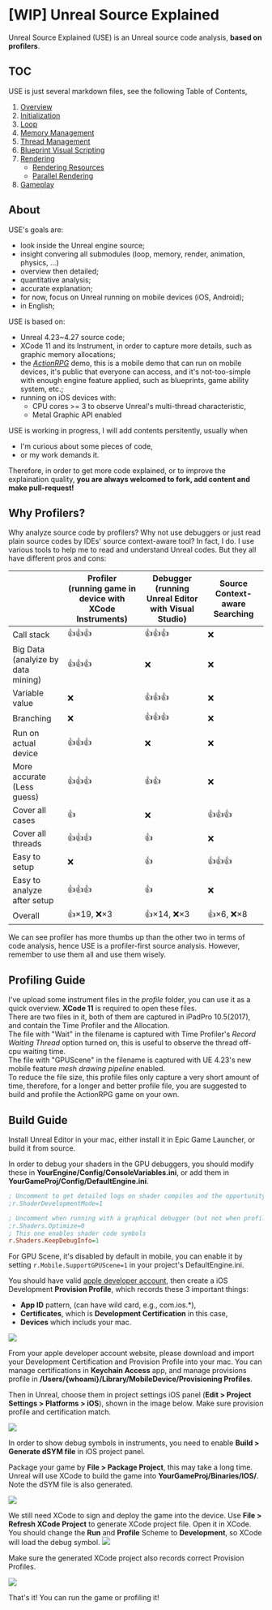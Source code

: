 # [WIP] Unreal Source Explained

Unreal Source Explained (USE) is an Unreal source code analysis, **based on profilers**.

## TOC

USE is just several markdown files, see the following Table of Contents,

1. [Overview](main/main.md)
1. [Initialization](main/initialization.md)
1. [Loop](main/loop.md)
1. [Memory Management](main/memory.md)
1. [Thread Management](main/thread.md)
1. [Blueprint Visual Scripting](main/scripting.md)
1. [Rendering](main/rendering.md)
    - [Rendering Resources](main/rendering_resource.md)
    - [Parallel Rendering](main/rendering_parallel.md)
1. [Gameplay](main/gameplay.md)



## About

USE's goals are:
- look inside the Unreal engine source;
- insight convering all submodules (loop, memory, render, animation, physics, ...)
- overview then detailed;
- quantitative analysis;
- accurate explanation;
- for now, focus on Unreal running on mobile devices (iOS, Android);
- in English;

USE is based on:
- Unreal 4.23~4.27 source code;
- XCode 11 and its Instrument, in order to capture more details, such as graphic memory allocations;
- the [*ActionRPG*](https://www.unrealengine.com/marketplace/en-US/slug/action-rpg) demo, this is a mobile demo that can run on mobile devices, it's public that everyone can access, and it's not-too-simple with enough engine feature applied, such as blueprints, game ability system, etc.;
- running on iOS devices with:
    - CPU cores >= 3 to observe Unreal's multi-thread characteristic,
    - Metal Graphic API enabled

USE is working in progress, I will add contents persitently, usually when 
- I'm curious about some pieces of code,
- or my work demands it.

Therefore, in order to get more code explained, or to improve the explaination quality, **you are always welcomed to fork, add content and make pull-request!**

## Why Profilers?

Why analyze source code by profilers? Why not use debuggers or just read plain source codes by IDEs' source context-aware tool? In fact, I do. I use various tools to help me to read and understand Unreal codes. But they all have different pros and cons:

||Profiler<br>(running game in device with XCode Instruments)| Debugger<br>(running Unreal Editor with Visual Studio) | Source Context-aware Searching |
|--|--|--|--|
| Call stack | 👍👍👍 | 👍👍👍 | ❌
| Big Data<br>(analyize by data mining) | 👍👍👍 | ❌ | ❌
| Variable value | ❌ | 👍👍👍 | ❌
| Branching | ❌ | 👍👍👍 | ❌
| Run on actual device | 👍👍👍 |  ❌ | ❌
| More accurate<br>(Less guess) | 👍👍👍 | 👍👍|❌
| Cover all cases | 👍 | ❌ | 👍👍👍
| Cover all threads | 👍👍👍 | 👍 | ❌
| Easy to setup | ❌ | 👍 | 👍👍👍
| Easy to analyze after setup | 👍👍👍 | 👍 | ❌
| Overall | 👍×19, ❌×3 | 👍×14, ❌×3 | 👍×6, ❌×8

We can see profiler has more thumbs up than the other two in terms of code analysis, hence USE is a profiler-first source analysis. However, remember to use them all and use them wisely.

## Profiling Guide

I've upload some instrument files in the *profile* folder, you can use it as a quick overview. **XCode 11** is required to open these files.   
There are two files in it, both of them are captured in iPadPro 10.5(2017), and contain the Time Profiler and the Allocation.   
The file with "Wait" in the filename is captured with Time Profiler's *Record Waiting Thread* option turned on, this is useful to observe the thread off-cpu waiting time.  
The file with "GPUScene" in the filename is captured with UE 4.23's new mobile feature *mesh drawing pipeline* enabled.    
To reduce the file size, this profile files only capture a very short amount of time, therefore, for a longer and better profile file, you are suggested to build and profile the ActionRPG game on your own.


## Build Guide

Install Unreal Editor in your mac, either install it in Epic Game Launcher, or build it from source.


In order to debug your shaders in the GPU debuggers, you should modify these in **YourEngine/Config/ConsoleVariables.ini**, or add them in **YourGameProj/Config/DefaultEngine.ini**.


```ini
; Uncomment to get detailed logs on shader compiles and the opportunity to retry on errors
;r.ShaderDevelopmentMode=1

; Uncomment when running with a graphical debugger (but not when profiling)
;r.Shaders.Optimize=0
; This one enables shader code symbols
r.Shaders.KeepDebugInfo=1
```


For GPU Scene, it's disabled by default in mobile, you can enable it by setting `r.Mobile.SupportGPUScene=1` in your project's DefaultEngine.ini.

You should have valid [apple developer account](https://developer.apple.com), then create a iOS Development **Provision Profile**, which records these 3 important things: 

- **App ID** pattern, (can have wild card, e.g., com.ios.*), 
- **Certificates**, which is **Development Certification** in this case,
- **Devices** which includs your mac.

![](assets/apple_id.png)

From your apple developer account website, please download and import your Development Certification and Provision Profile into your mac. You can manage certifications in **Keychain Access** app, and manage provisions profile in **/Users/{whoami}/Library/MobileDevice/Provisioning Profiles**.

Then in Unreal, choose them in project settings iOS panel (**Edit > Project Settings > Platforms > iOS**), shown in the image below. Make sure provision profile and certification match.

![](assets/provision_profile.png)


In order to show debug symbols in instruments, you need to enable **Build > Generate dSYM file** in iOS project panel.


Package your game by **File > Package Project**, this may take a long time. Unreal will use XCode to build the game into **YourGameProj/Binaries/IOS/**. Note the dSYM file is also generated.

![](assets/actionrpg_dsym.png)

We still need XCode to sign and deploy the game into the device. Use **File > Refresh XCode Project** to generate XCode project file. Open it in XCode. You should change the **Run** and **Profile** Scheme to **Development**, so XCode will load the debug symbol.
![](assets/xcode_scheme.png)



Make sure the generated XCode project also records correct Provision Profiles.

![](assets/xcode_settings.png)


That's it! You can run the game or profiling it!
